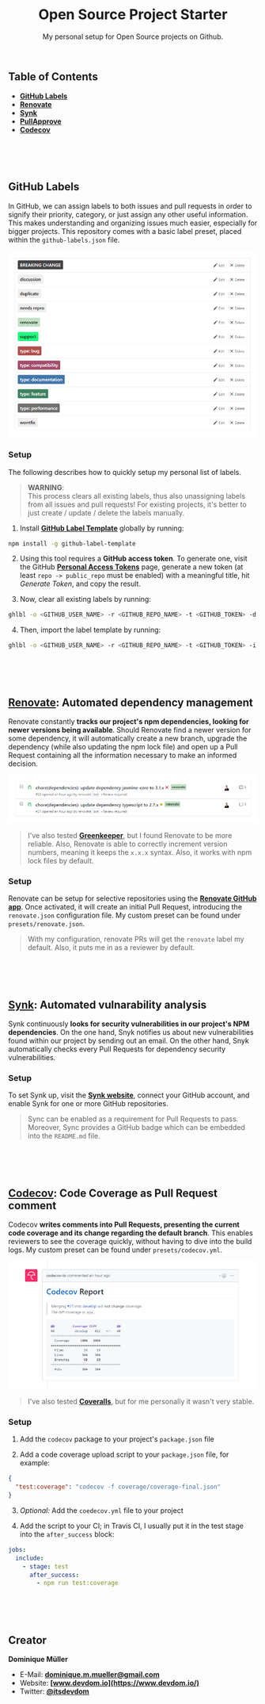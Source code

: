 <div align="center">

# Open Source Project Starter

My personal setup for Open Source projects on Github.

</div>

<br>

## Table of Contents

- **[GitHub Labels](#github-labels)**
- **[Renovate](#renovate-automated-dependency-management)**
- **[Synk](#synk-automated-vulnarability-analysis)**
- **[PullApprove](#pullapprove-granular-pull-request-reviews)**
- **[Codecov](#codecov-code-coverage-as-pull-request-comment)**

<br><br><br>

## GitHub Labels

In GitHub, we can assign labels to both issues and pull requests in order to signify their priority, category, or just assign any other
useful information. This makes understanding and organizing issues much easier, especially for bigger projects. This repository comes with a
basic label preset, placed within the `github-labels.json` file.

![GitHub Labels Preview](/docs/github-labels-preview.png?raw=true)

### Setup

The following describes how to quickly setup my personal list of labels.

> **WARNING**:<br>This process clears all existing labels, thus also unassigning labels from all issues and pull requests! For existing
> projects, it's better to just create / update / delete the labels manually.

1. Install **[GitHub Label Template](https://github.com/xavierchow/github-label-template)** globally by running:
``` bash
npm install -g github-label-template
```

2. Using this tool requires a **GitHub access token**. To generate one, visit the GitHub
**[Personal Access Tokens](https://github.com/settings/tokens)** page, generate a new token (at least `repo -> public_repo` must be
enabled) with a meaningful title, hit *Generate Token*, and copy the result.

3. Now, clear all existing labels by running:
``` bash
ghlbl -o <GITHUB_USER_NAME> -r <GITHUB_REPO_NAME> -t <GITHUB_TOKEN> -d
```

4. Then, import the label template by running:
``` bash
ghlbl -o <GITHUB_USER_NAME> -r <GITHUB_REPO_NAME> -t <GITHUB_TOKEN> -i ./presets/github-labels.json
```

<br><br><br>

## [Renovate](https://renovateapp.com/): Automated dependency management

Renovate constantly **tracks our project's npm dependencies, looking for newer versions being available**. Should Renovate find a newer
version for some dependency, it will automatically create a new branch, upgrade the dependency (while also updating the npm lock file) and
open up a Pull Request containing all the information necessary to make an informed decision.

![Renovate Preview](/docs/renovate-preview.png?raw=true)

> I've also tested **[Greenkeeper](https://greenkeeper.io/)**, but I found Renovate to be more reliable. Also, Renovate is able to correctly
> increment version numbers, meaning it keeps the `x.x.x` syntax. Also, it works with npm lock files by default.

### Setup

Renovate can be setup for selective repositories using the **[Renovate GitHub app](https://github.com/apps/renovate)**. Once activated, it
will create an initial Pull Request, introducing the `renovate.json` configuration file. My custom preset can be found under
`presets/renovate.json`.

> With my configuration, renovate PRs will get the `renovate` label my default. Also, it puts me in as a reviewer by default.

<br><br><br>

## [Synk](https://snyk.io/): Automated vulnarability analysis

Synk continuously **looks for security vulnerabilities in our project's NPM dependencies**. On the one hand, Snyk notifies us about new
vulnerabilities found within our project by sending out an email. On the other hand, Snyk automatically checks every Pull Requests for
dependency security vulnerabilities.

### Setup

To set Synk up, visit the **[Synk website](https://snyk.io/)**, connect your GitHub account, and enable Synk for one or more GitHub
repositories.

> Sync can be enabled as a requirement for Pull Requests to pass. Moreover, Sync provides a GitHub badge which can be embedded into the
`README.md` file.

<br><br><br>

## [Codecov](https://codecov.io/): Code Coverage as Pull Request comment

Codecov **writes comments into Pull Requests, presenting the current code coverage and its change regarding the default branch**. This
enables reviewers to see the coverage quickly, without having to dive into the build logs. My custom preset can be found under
`presets/codecov.yml`.

![Codecov Preview](/docs/codecov-preview.png?raw=true)

> I've also tested **[Coveralls](https://coveralls.io/)**, but for me personally it wasn't very stable.

### Setup

1. Add the `codecov` package to your project's `package.json` file

2. Add a code coverage upload script to your `package.json` file, for example:
``` json
{
  "test:coverage": "codecov -f coverage/coverage-final.json"
}
```

3. *Optional:* Add the `coedecov.yml` file to your project

4. Add the script to your CI; in Travis CI, I usually put it in the test stage into the `after_success` block:

``` yml
jobs:
  include:
    - stage: test
      after_success:
        - npm run test:coverage
```

<br><br><br>

## Creator

**Dominique Müller**

- E-Mail: **[dominique.m.mueller@gmail.com](mailto:dominique.m.mueller@gmail.com)**
- Website: **[www.devdom.io](https://www.devdom.io/)**
- Twitter: **[@itsdevdom](https://twitter.com/itsdevdom)**
